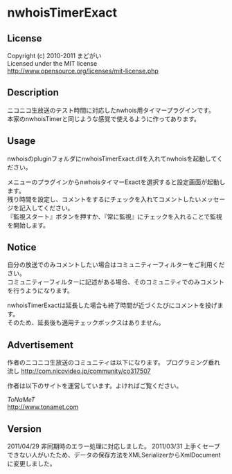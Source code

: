 nwhoisTimerExact
===

License
---

Copyright (c) 2010-2011 まどがい  
Licensed under the MIT license  
<http://www.opensource.org/licenses/mit-license.php>

Description
---

ニコニコ生放送のテスト時間に対応したnwhois用タイマープラグインです。  
本家のnwhoisTimerと同じような感覚で使えるように作ってあります。

Usage
---
nwhoisのpluginフォルダにnwhoisTimerExact.dllを入れてnwhoisを起動してください。

メニューのプラグインからnwhoisタイマーExactを選択すると設定画面が起動します。  
残り時間を設定し、コメントをするにチェックを入れてコメントしたいメッセージを記入してください。  
『監視スタート』ボタンを押すか、『常に監視』にチェックを入れることで監視を開始します。

Notice
---

自分の放送でのみコメントしたい場合はコミュニティーフィルターをご利用ください。  
コミュニティーフィルターに記述がある場合、そのコミュニティでのみコメントを行うようになります。

nwhoisTimerExactは延長した場合も終了時間が近づくたびにコメントを投げます。  
そのため、延長後も適用チェックボックスはありません。  

Advertisement
---

作者のニコニコ生放送のコミュニティは以下になります。
プログラミング垂れ流し
<http://com.nicovideo.jp/community/co317507>

作者は以下のサイトを運営しています。よければご覧ください。

*ToNaMeT*  
<http://www.tonamet.com>

Version
---
2011/04/29 非同期時のエラー処理に対応しました。
2011/03/31 上手くセーブできない人がいたため、データの保存方法をXMLSerializerからXmlDocumentに変更しました。